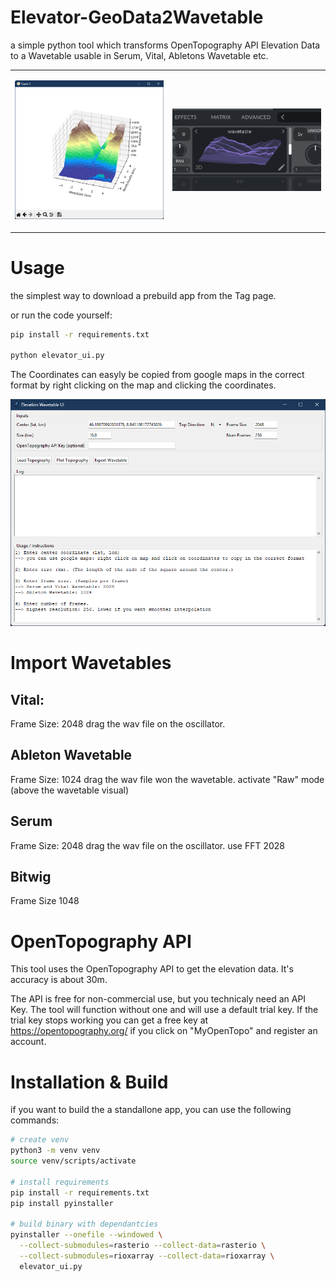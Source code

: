 # Elevator-GeoData2Wavetable
a simple python tool which transforms OpenTopography API Elevation Data to a Wavetable usable in Serum, Vital, Abletons Wavetable etc.


<table>
<tr>
<td width="50%">

![Elevation Plot](pictures/Plot.png)

</td>
<td width="50%">

![Vital Wavetable](pictures/vital.png)

</td>
</tr>
</table>


# Usage  

the simplest way to download a prebuild app from the Tag page.

or run the code yourself:

```bash
pip install -r requirements.txt

python elevator_ui.py
```

The Coordinates can easyly be copied from google maps in the correct format by right clicking on the map and clicking the coordinates.

![Elevator UI](pictures/UI.png)

# Import Wavetables

## Vital:
Frame Size: 2048 
drag the wav file on the oscillator.
## Ableton Wavetable
Frame Size: 1024
drag the wav file won the wavetable.
activate "Raw" mode (above the wavetable visual)
## Serum
Frame Size: 2048
drag the wav file on the oscillator.
use FFT 2028
## Bitwig
Frame Size 1048

# OpenTopography API

This tool uses the OpenTopography API to get the elevation data. It's accuracy is about 30m.

The API is free for non-commercial use, but you technicaly need an API Key. The tool will function without one and will use a default trial key. If the trial key stops working you can get a free key at https://opentopography.org/ if you click on "MyOpenTopo" and register an account.

# Installation & Build

if you want to build the a standallone app, you can use the following commands:

```bash
# create venv
python3 -m venv venv
source venv/scripts/activate

# install requirements
pip install -r requirements.txt
pip install pyinstaller

# build binary with dependantcies
pyinstaller --onefile --windowed \
  --collect-submodules=rasterio --collect-data=rasterio \
  --collect-submodules=rioxarray --collect-data=rioxarray \
  elevator_ui.py
